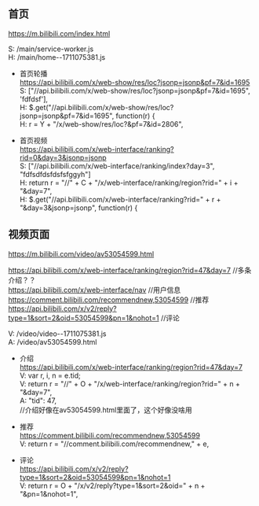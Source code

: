 ## 首页

https://m.bilibili.com/index.html

S: /main/service-worker.js  
H: /main/home--1711075381.js  

- 首页轮播  
https://api.bilibili.com/x/web-show/res/loc?jsonp=jsonp&pf=7&id=1695  
S: ["//api.bilibili.com/x/web-show/res/loc?jsonp=jsonp&pf=7&id=1695", 'fdfdsf'],  
H: $.get("//api.bilibili.com/x/web-show/res/loc?jsonp=jsonp&pf=7&id=1695", function(r) {  
H: r = Y + "/x/web-show/res/loc?&pf=7&id=2806",  

- 首页视频  
https://api.bilibili.com/x/web-interface/ranking?rid=0&day=3&jsonp=jsonp  
S: ["//api.bilibili.com/x/web-interface/ranking/index?day=3", "fdfsdfdsfdsfsfggyh"]  
H: return r = "//" + C + "/x/web-interface/ranking/region?rid=" + i + "&day=7",  
H: $.get("//api.bilibili.com/x/web-interface/ranking?rid=" + r + "&day=3&jsonp=jsonp", function(r) {  

## 视频页面

https://m.bilibili.com/video/av53054599.html

https://api.bilibili.com/x/web-interface/ranking/region?rid=47&day=7 //多条介绍？？  
https://api.bilibili.com/x/web-interface/nav //用户信息  
https://comment.bilibili.com/recommendnew,53054599 //推荐  
https://api.bilibili.com/x/v2/reply?type=1&sort=2&oid=53054599&pn=1&nohot=1 //评论  

V: /video/video--1711075381.js  
A: /video/av53054599.html  

- 介绍  
https://api.bilibili.com/x/web-interface/ranking/region?rid=47&day=7  
V: var r, i, n = e.tid;  
V: return r = "//" + O + "/x/web-interface/ranking/region?rid=" + n + "&day=7",  
A: "tid": 47,  
//介绍好像在av53054599.html里面了，这个好像没啥用

- 推荐  
https://comment.bilibili.com/recommendnew,53054599  
V: return r = "//comment.bilibili.com/recommendnew," + e,  

- 评论  
https://api.bilibili.com/x/v2/reply?type=1&sort=2&oid=53054599&pn=1&nohot=1  
V: return r = O + "/x/v2/reply?type=1&sort=2&oid=" + n + "&pn=1&nohot=1",  

